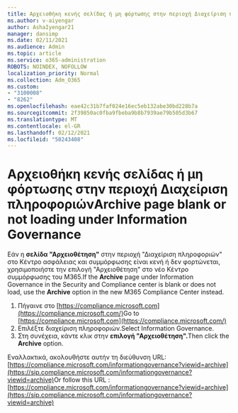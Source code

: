 ```yaml
---
title: Αρχειοθήκη κενής σελίδας ή μη φόρτωσης στην περιοχή Διαχείριση πληροφοριών
ms.author: v-aiyengar
author: AshaIyengar21
manager: dansimp
ms.date: 02/11/2021
ms.audience: Admin
ms.topic: article
ms.service: o365-administration
ROBOTS: NOINDEX, NOFOLLOW
localization_priority: Normal
ms.collection: Adm_O365
ms.custom:
- "3100008"
- "8262"
ms.openlocfilehash: eae42c31b7faf024e16ec5eb132abe30bd228b7a
ms.sourcegitcommit: 2f39850ac0fba9fbeba9b8b7939ae79b505d3b67
ms.translationtype: MT
ms.contentlocale: el-GR
ms.lasthandoff: 02/12/2021
ms.locfileid: "50243408"
---
```

# <a name="archive-page-blank-or-not-loading-under-information-governance"></a><span data-ttu-id="c2945-102">Αρχειοθήκη κενής σελίδας ή μη φόρτωσης στην περιοχή Διαχείριση πληροφοριών</span><span class="sxs-lookup"><span data-stu-id="c2945-102">Archive page blank or not loading under Information Governance</span></span>

<span data-ttu-id="c2945-103">Εάν η **σελίδα "Αρχειοθέτηση"** στην περιοχή "Διαχείριση πληροφοριών" στο  Κέντρο ασφάλειας και συμμόρφωσης είναι κενή ή δεν φορτώνεται, χρησιμοποιήστε την επιλογή "Αρχειοθέτηση" στο νέο Κέντρο συμμόρφωσης του M365.</span><span class="sxs-lookup"><span data-stu-id="c2945-103">If the **Archive** page under Information Governance in the Security and Compliance center is blank or does not load, use the **Archive** option in the new M365 Compliance Center instead.</span></span>

1. <span data-ttu-id="c2945-104">Πήγαινε στο [https://compliance.microsoft.com](https://compliance.microsoft.com/)</span><span class="sxs-lookup"><span data-stu-id="c2945-104">Go to [https://compliance.microsoft.com](https://compliance.microsoft.com/)</span></span>
1. <span data-ttu-id="c2945-105">Επιλέξτε διαχείριση πληροφοριών.</span><span class="sxs-lookup"><span data-stu-id="c2945-105">Select Information Governance.</span></span>
1. <span data-ttu-id="c2945-106">Στη συνέχεια, κάντε κλικ στην **επιλογή "Αρχειοθέτηση".**</span><span class="sxs-lookup"><span data-stu-id="c2945-106">Then click the **Archive** option.</span></span>

<span data-ttu-id="c2945-107">Εναλλακτικά, ακολουθήστε αυτήν τη διεύθυνση URL: [https://compliance.microsoft.com/informationgovernance?viewid=archive](https://sip.compliance.microsoft.com/informationgovernance?viewid=archive)</span><span class="sxs-lookup"><span data-stu-id="c2945-107">Or follow this URL : [https://compliance.microsoft.com/informationgovernance?viewid=archive](https://sip.compliance.microsoft.com/informationgovernance?viewid=archive)</span></span>